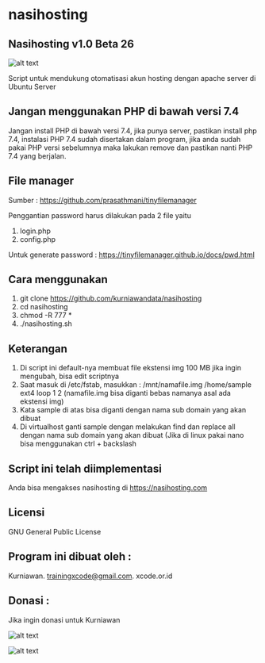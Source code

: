 # nasihosting

Nasihosting v1.0 Beta 26
--------------------
![alt text](http://xcode.or.id/04_small-logo.png)

Script untuk mendukung otomatisasi akun hosting dengan apache server di Ubuntu Server

Jangan menggunakan PHP di bawah versi 7.4
-------------------------
Jangan install PHP di bawah versi 7.4, jika punya server, pastikan install php 7.4, instalasi PHP 7.4 sudah disertakan dalam program,  jika anda sudah pakai PHP versi sebelumnya maka lakukan remove dan pastikan nanti PHP 7.4 yang berjalan.

File manager
------------
Sumber : https://github.com/prasathmani/tinyfilemanager

Penggantian password harus dilakukan pada 2 file yaitu
1. login.php
2. config.php

Untuk generate password :
https://tinyfilemanager.github.io/docs/pwd.html

Cara menggunakan
----------------
1. git clone https://github.com/kurniawandata/nasihosting
2. cd nasihosting
3. chmod -R 777 *
4. ./nasihosting.sh

Keterangan
----------
1. Di script ini default-nya membuat file ekstensi img 100 MB jika ingin mengubah, bisa edit scriptnya
1. Saat masuk di /etc/fstab, masukkan : /mnt/namafile.img /home/sample ext4 loop 1 2 (namafile.img bisa diganti bebas namanya asal ada ekstensi img)
3. Kata sample di atas bisa diganti dengan nama sub domain yang akan dibuat
4. Di virtualhost ganti sample dengan melakukan find dan replace all dengan nama sub domain yang akan dibuat (Jika di linux pakai nano bisa menggunakan ctrl + backslash

Script ini telah diimplementasi
-------------------------------
Anda bisa mengakses nasihosting di https://nasihosting.com

Licensi
-------
GNU General Public License

Program ini dibuat oleh :
--------------------------------------------
Kurniawan. trainingxcode@gmail.com.
xcode.or.id


Donasi :
--------
Jika ingin donasi untuk Kurniawan

![alt text](http://xcodeserver.my.id/gofood.png)

![alt text](http://xcodeserver.my.id/gopay.png)
